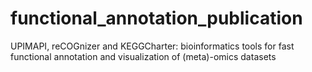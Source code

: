 # functional_annotation_publication
UPIMAPI, reCOGnizer and KEGGCharter: bioinformatics tools for fast functional annotation and visualization of (meta)-omics datasets 
